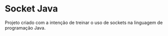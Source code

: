 # Socket Java

Projeto criado com a intenção de treinar o uso de sockets na linguagem de programação Java.